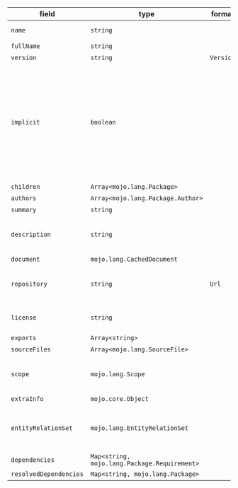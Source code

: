 | field | type | format | required | default | description |
|---|---|---|---|---|---|
| `name` | `string` |  | N |  | package name |
| `fullName` | `string` |  | N |  |  |
| `version` | `string` | `Version` | N |  |  |
| `implicit` | `boolean` |  | N |  | Whether the Package represents something directly written in source orit was implicitly generated by the parser. |
| `children` | `Array<mojo.lang.Package>` |  | N |  |  |
| `authors` | `Array<mojo.lang.Package.Author>` |  | N |  |
| `summary` | `string` |  | N |  |
| `description` | `string` |  | N |  | A description of the package. |
| `document` | `mojo.lang.CachedDocument` |  | N |  |  |
| `repository` | `string` | `Url` | N |  | URL of the package source repository. |
| `license` | `string` |  | N |  | The package license. |
| `exports` | `Array<string>` |  | N |  |  |
| `sourceFiles` | `Array<mojo.lang.SourceFile>` |  | N |  |  |
| `scope` | `mojo.lang.Scope` |  | N |  | package scope across all files |
| `extraInfo` | `mojo.core.Object` |  | N |  | Object type |
| `entityRelationSet` | `mojo.lang.EntityRelationSet` |  | N |  | entity relations analysis in the package |
| `dependencies` | `Map<string, mojo.lang.Package.Requirement>` |  | N |  |  |
| `resolvedDependencies` | `Map<string, mojo.lang.Package>` |  | N |  |  |
